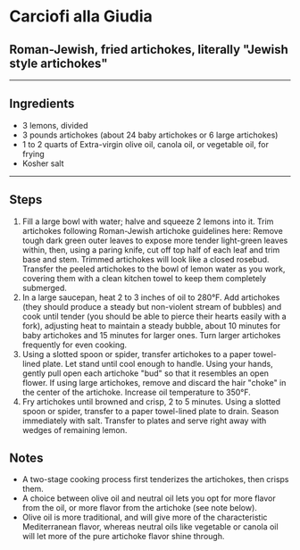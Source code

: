 # Carciofi alla Giudia

## Roman-Jewish, fried artichokes, literally "Jewish style artichokes"

---

## Ingredients

* 3 lemons, divided
* 3 pounds artichokes (about 24 baby artichokes or 6 large artichokes)
* 1 to 2 quarts of Extra-virgin olive oil, canola oil, or vegetable oil, for frying
* Kosher salt

---

## Steps

1.  Fill a large bowl with water; halve and squeeze 2 lemons into it. Trim artichokes following Roman-Jewish artichoke guidelines here: Remove tough dark green outer leaves to expose more tender light-green leaves within, then, using a paring knife, cut off top half of each leaf and trim base and stem. Trimmed artichokes will look like a closed rosebud. Transfer the peeled artichokes to the bowl of lemon water as you work, covering them with a clean kitchen towel to keep them completely submerged.
2. In a large saucepan, heat 2 to 3 inches of oil to 280°F. Add artichokes (they should produce a steady but non-violent stream of bubbles) and cook until tender (you should be able to pierce their hearts easily with a fork), adjusting heat to maintain a steady bubble, about 10 minutes for baby artichokes and 15 minutes for larger ones. Turn larger artichokes frequently for even cooking.
3. Using a slotted spoon or spider, transfer artichokes to a paper towel-lined plate. Let stand until cool enough to handle. Using your hands, gently pull open each artichoke "bud" so that it resembles an open flower. If using large artichokes, remove and discard the hair "choke" in the center of the artichoke. Increase oil temperature to 350°F.
4. Fry artichokes until browned and crisp, 2 to 5 minutes. Using a slotted spoon or spider, transfer to a paper towel-lined plate to drain. Season immediately with salt. Transfer to plates and serve right away with wedges of remaining lemon.


## Notes
* A two-stage cooking process first tenderizes the artichokes, then crisps them.
* A choice between olive oil and neutral oil lets you opt for more flavor from the oil, or more flavor from the artichoke (see note below).
* Olive oil is more traditional, and will give more of the characteristic Mediterranean flavor, whereas neutral oils like vegetable or canola oil will let more of the pure artichoke flavor shine through.

